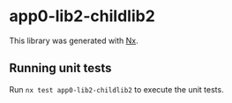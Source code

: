 # app0-lib2-childlib2

This library was generated with [Nx](https://nx.dev).

## Running unit tests

Run `nx test app0-lib2-childlib2` to execute the unit tests.
